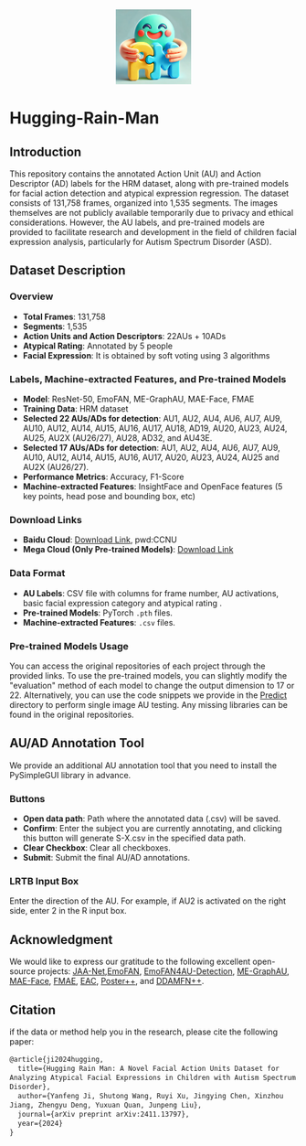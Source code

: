<div align=center>
  <img src="./Pic/logo.png" width=26%>
</div>

# Hugging-Rain-Man

## Introduction

This repository contains the annotated Action Unit (AU) and Action Descriptor (AD) labels for the HRM dataset, 
along with pre-trained models for facial action detection and atypical expression regression. The dataset consists of 131,758 frames, 
organized into 1,535 segments. The images themselves are not publicly available temporarily due to privacy and 
ethical considerations. However, the AU labels,  and pre-trained models are provided to facilitate 
research and development in the field of children facial expression analysis, particularly for Autism Spectrum Disorder (ASD).

## Dataset Description

### Overview
- **Total Frames**: 131,758
- **Segments**: 1,535
- **Action Units and Action Descriptors**: 22AUs + 10ADs
- **Atypical Rating**: Annotated by 5 people
- **Facial Expression**: It is obtained by soft voting using 3 algorithms

### Labels, Machine-extracted Features, and Pre-trained Models

- **Model**: ResNet-50, EmoFAN, ME-GraphAU, MAE-Face, FMAE
- **Training Data**: HRM dataset
- **Selected 22 AUs/ADs for detection**: AU1, AU2, AU4, AU6, AU7, AU9, AU10, AU12, AU14, AU15, AU16, AU17, AU18, AD19, AU20, AU23, AU24, AU25, AU2X (AU26/27), AU28, AD32, and AU43E.
- **Selected 17 AUs/ADs for detection**: AU1, AU2, AU4, AU6, AU7, AU9, AU10, AU12, AU14, AU15, AU16, AU17, AU20, AU23, AU24, AU25 and AU2X (AU26/27).
- **Performance Metrics**: Accuracy, F1-Score
- **Machine-extracted Features**: InsightFace and OpenFace features (5 key points, head pose and bounding box, etc)

### Download Links
- **Baidu Cloud**: [Download Link](https://pan.baidu.com/s/1hMCuq4L892kl092uiDjrvw), pwd:CCNU
- **Mega Cloud (Only Pre-trained Models)**: [Download Link](https://mega.nz/folder/GVYRmbKa#5vfygvAm0mYl_h-6YbFzAQ
)

### Data Format
- **AU Labels**: CSV file with columns for frame number, AU activations, basic facial expression category and atypical rating .
- **Pre-trained Models**: PyTorch `.pth` files.
- **Machine-extracted Features**: `.csv` files.

### Pre-trained Models Usage
You can access the original repositories of each project through the provided links. 
To use the pre-trained models, you can slightly modify the "evaluation" method of each model to 
change the output dimension to 17 or 22. Alternatively, you can use the code snippets we provide in the [Predict](https://github.com/Jonas-DL/Hugging-Rain-Man/tree/main/Predict) directory to 
perform single image AU testing. Any missing libraries can be found in the original repositories.



## AU/AD Annotation Tool 
We provide an additional AU annotation tool that you need to install the PySimpleGUI library in advance.

### Buttons
- **Open data path**: Path where the annotated data (.csv) will be saved.
- **Confirm**: Enter the subject you are currently annotating, and clicking this button will generate S-X.csv in the specified data path.
- **Clear Checkbox**: Clear all checkboxes.
- **Submit**: Submit the final AU/AD annotations.

### LRTB Input Box
Enter the direction of the AU. For example, if AU2 is activated on the right side, enter 2 in the R input box.

## Acknowledgment
We would like to express our gratitude to the following excellent open-source projects: [JAA-Net](https://github.com/ZhiwenShao/PyTorch-JAANet),[EmoFAN](https://github.com/face-analysis/emonet), [EmoFAN4AU-Detection](https://github.com/jingyang2017/aunet_train), 
[ME-GraphAU](https://github.com/CVI-SZU/ME-GraphAU), [MAE-Face](https://github.com/FuxiVirtualHuman/MAE-Face), 
[FMAE](https://github.com/forever208/FMAE-IAT), [EAC](https://github.com/zyh-uaiaaaa/Erasing-Attention-Consistency), 
[Poster++](https://github.com/talented-q/poster_v2), and [DDAMFN++](https://github.com/SainingZhang/DDAMFN).
## Citation
if the data or method help you in the research, please cite the following paper:
```
@article{ji2024hugging,
  title={Hugging Rain Man: A Novel Facial Action Units Dataset for Analyzing Atypical Facial Expressions in Children with Autism Spectrum Disorder},
  author={Yanfeng Ji, Shutong Wang, Ruyi Xu, Jingying Chen, Xinzhou Jiang, Zhengyu Deng, Yuxuan Quan, Junpeng Liu},
  journal={arXiv preprint arXiv:2411.13797},
  year={2024}
}
```
